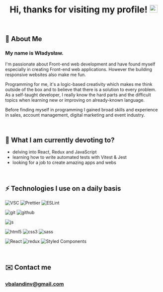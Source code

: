 <div align="center" fort-size=6><h1> Hi, thanks for visiting my profile! <img src="https://media.giphy.com/media/hvRJCLFzcasrR4ia7z/giphy.gif" width="25px"> </h1></div>

&nbsp;
## 🚀 About Me
### My name is Władysław. 

I'm passionate about Front-end web development and have found myself especially in creating Front-end web applications. However the building responsive websites also make me fun.

Programming for me, it's a logic-based creativity which makes me think outside of the box and to believe that there is a solution to every problem. As a self-taught developer, I really know the hard parts and the difficult topics when learning new or improving on already-known language. 

Before finding myself in programming I gained broad skills and experience in sales, account management, digital marketing and event industry.


&nbsp;
## 📌 What I am currently devoting to?
- delving into React, Redux and JavaScript
- learning how to write automated tests with Vitest & Jest
- looking for a job to create amazing apps and webs

&nbsp;
## ⚡️ Technologies I use on a daily basis 
<p> 
<img alt="VSC" src="https://img.shields.io/badge/-Visual Studio Code-lightgrey?style=for-the-badge&logo=visualstudio&logoColor=0078d7" />
<img alt="Prettier" src="https://img.shields.io/badge/-Prettier-F7B93E?style=for-the-badge&logo=prettier&logoColor=white" />
<img alt="ESLint" src="https://img.shields.io/badge/ESLint-4B3263?style=for-the-badge&logo=eslint&logoColor=white" />
</p>
<p> 
<img alt="git" src="https://img.shields.io/badge/-Git-F05032?style=for-the-badge&logo=git&logoColor=white" />
<img alt="github" src="https://img.shields.io/badge/-GitHub-171515?style=for-the-badge&logo=github&logoColor=white" />
</p>
<p>  
<img alt="js" src="https://img.shields.io/badge/-JavaScirpt-323330?style=for-the-badge&logo=javascript&logoColor=F0DB4F" />
</p>
<p> 
<img alt="html5" src="https://img.shields.io/badge/-HTML5-E34F26?style=for-the-badge&logo=html5&logoColor=white" />
<img alt="css3" src="https://img.shields.io/badge/-CSS3-264de4?style=for-the-badge&logo=css3&logoColor=white" />
<img alt="sass" src="https://img.shields.io/badge/-SCSS-cd6799?style=for-the-badge&logo=sass&logoColor=white" />
</p>
<p>
<img alt="React" src="https://img.shields.io/badge/-React-45b8d8?style=for-the-badge&logo=react&logoColor=white" />
<img alt="redux" src="https://img.shields.io/badge/-Redux-764ABC?style=for-the-badge&logo=redux&logoColor=white" />
<img alt="Styled Components" src="https://img.shields.io/badge/-Styled_Components-db7092?style=for-the-badge&logo=styled-components&logoColor=white" />
</p>

&nbsp;
## ✉️ Contact me
### vbalandinv@gmail.com
